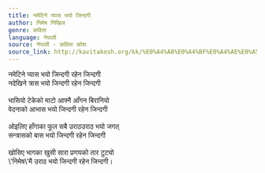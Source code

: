 ```yaml
---
title: नमेटिने प्यास भयो जिन्दगी
author: निमेष निखिल
genre: कविता
language: नेपाली
source: नेपाली - कविता कोश
source_link: http://kavitakosh.org/kk/%E0%A4%A8%E0%A4%BF%E0%A4%AE%E0%A5%87%E0%A4%B7_%E0%A4%A8%E0%A4%BF%E0%A4%96%E0%A4%BF%E0%A4%B2
---
```


नमेटिने प्यास भयो जिन्दगी रहेन जिन्दगी  
नदेखिने त्रास भयो जिन्दगी रहेन जिन्दगी  
   
भासियो टेकेको माटो आफ्नै आँगन बिरानियो  
वेदनाको आभास भयो जिन्दगी रहेन जिन्दगी  
   
ओइलिए हाँगाका फूल सबै उराठउराठ भयो जगत्  
सन्त्रासको बास भयो जिन्दगी रहेन जिन्दगी  
   
खोसिए भागका खुसी सारा प्रणयको तार टुट्यो  
\\'निमेष\\'मै उराठ भयो जिन्दगी रहेन जिन्दगी।
